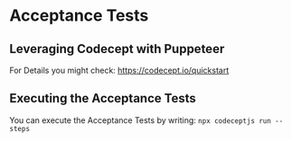 # Acceptance Tests  

## Leveraging Codecept with Puppeteer  

For Details you might check: https://codecept.io/quickstart  

## Executing the Acceptance Tests  
You can execute the Acceptance Tests by writing:
```npx codeceptjs run --steps```